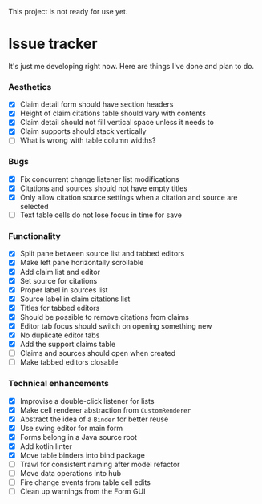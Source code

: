 This project is not ready for use yet.

# Issue tracker
It's just me developing right now. Here are things I've done and plan to do.

### Aesthetics
- [x] Claim detail form should have section headers
- [x] Height of claim citations table should vary with contents
- [x] Claim detail should not fill vertical space unless it needs to
- [x] Claim supports should stack vertically
- [ ] What is wrong with table column widths?

### Bugs
- [x] Fix concurrent change listener list modifications
- [x] Citations and sources should not have empty titles
- [x] Only allow citation source settings when a citation and source are selected
- [ ] Text table cells do not lose focus in time for save

### Functionality
- [x] Split pane between source list and tabbed editors
- [x] Make left pane horizontally scrollable
- [x] Add claim list and editor
- [x] Set source for citations
- [x] Proper label in sources list
- [x] Source label in claim citations list
- [x] Titles for tabbed editors
- [x] Should be possible to remove citations from claims
- [x] Editor tab focus should switch on opening something new
- [x] No duplicate editor tabs
- [x] Add the support claims table
- [ ] Claims and sources should open when created 
- [ ] Make tabbed editors closable

### Technical enhancements
- [x] Improvise a double-click listener for lists
- [x] Make cell renderer abstraction from `CustomRenderer`
- [x] Abstract the idea of a `Binder` for better reuse
- [x] Use swing editor for main form
- [x] Forms belong in a Java source root
- [x] Add kotlin linter
- [x] Move table binders into bind package
- [ ] Trawl for consistent naming after model refactor
- [ ] Move data operations into hub
- [ ] Fire change events from table cell edits
- [ ] Clean up warnings from the Form GUI
